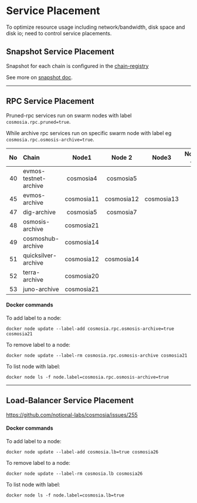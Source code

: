 # Service Placement

To optimize resource usage including network/bandwidth, disk space and disk io; need to control service placements.


## Snapshot Service Placement

Snapshot for each chain is configured in the [chain-registry](../data/chain_registry.ini)

See more on [snapshot doc](snapshot.md).

---
## RPC Service Placement

Pruned-rpc services run on swarm nodes with label `cosmosia.rpc.pruned=true`.

While archive rpc services run on specific swarm node with label eg `cosmosia.rpc.osmosis-archive=true`.


| No | Chain                 | Node1       | Node 2      | Node3       | Node 4      | Node 5      |
|---:|:----------------------|:-----------:|:-----------:|:-----------:|:-----------:|:-----------:|
| 40 | evmos-testnet-archive | cosmosia4   | cosmosia5   |             |             |             |
| 45 | evmos-archive         | cosmosia11  | cosmosia12  | cosmosia13  |             |             |
| 47 | dig-archive           | cosmosia5   | cosmosia7   |             |             |             |
| 48 | osmosis-archive       | cosmosia21  |             |             |             |             |
| 49 | cosmoshub-archive     | cosmosia14  |             |             |             |             |
| 51 | quicksilver-archive   | cosmosia12  | cosmosia14  |             |             |             |
| 52 | terra-archive         | cosmosia20  |             |             |             |             |
| 53 | juno-archive          | cosmosia21  |             |


#### Docker commands

To add label to a node:
```console
docker node update --label-add cosmosia.rpc.osmosis-archive=true cosmosia21
```

To remove label to a node:
```console
docker node update --label-rm cosmosia.rpc.osmosis-archive cosmosia21
```

To list node with label:
```console
docker node ls -f node.label=cosmosia.rpc.osmosis-archive=true
```

---
## Load-Balancer Service Placement

https://github.com/notional-labs/cosmosia/issues/255


#### Docker commands

To add label to a node:
```console
docker node update --label-add cosmosia.lb=true cosmosia26
```

To remove label to a node:
```console
docker node update --label-rm cosmosia.lb cosmosia26
```

To list node with label:
```console
docker node ls -f node.label=cosmosia.lb=true
```
